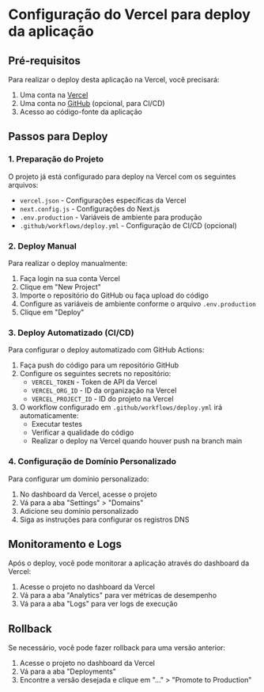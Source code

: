 # Configuração do Vercel para deploy da aplicação

## Pré-requisitos

Para realizar o deploy desta aplicação na Vercel, você precisará:

1. Uma conta na [Vercel](https://vercel.com)
2. Uma conta no [GitHub](https://github.com) (opcional, para CI/CD)
3. Acesso ao código-fonte da aplicação

## Passos para Deploy

### 1. Preparação do Projeto

O projeto já está configurado para deploy na Vercel com os seguintes arquivos:

- `vercel.json` - Configurações específicas da Vercel
- `next.config.js` - Configurações do Next.js
- `.env.production` - Variáveis de ambiente para produção
- `.github/workflows/deploy.yml` - Configuração de CI/CD (opcional)

### 2. Deploy Manual

Para realizar o deploy manualmente:

1. Faça login na sua conta Vercel
2. Clique em "New Project"
3. Importe o repositório do GitHub ou faça upload do código
4. Configure as variáveis de ambiente conforme o arquivo `.env.production`
5. Clique em "Deploy"

### 3. Deploy Automatizado (CI/CD)

Para configurar o deploy automatizado com GitHub Actions:

1. Faça push do código para um repositório GitHub
2. Configure os seguintes secrets no repositório:
   - `VERCEL_TOKEN` - Token de API da Vercel
   - `VERCEL_ORG_ID` - ID da organização na Vercel
   - `VERCEL_PROJECT_ID` - ID do projeto na Vercel
3. O workflow configurado em `.github/workflows/deploy.yml` irá automaticamente:
   - Executar testes
   - Verificar a qualidade do código
   - Realizar o deploy na Vercel quando houver push na branch main

### 4. Configuração de Domínio Personalizado

Para configurar um domínio personalizado:

1. No dashboard da Vercel, acesse o projeto
2. Vá para a aba "Settings" > "Domains"
3. Adicione seu domínio personalizado
4. Siga as instruções para configurar os registros DNS

## Monitoramento e Logs

Após o deploy, você pode monitorar a aplicação através do dashboard da Vercel:

1. Acesse o projeto no dashboard da Vercel
2. Vá para a aba "Analytics" para ver métricas de desempenho
3. Vá para a aba "Logs" para ver logs de execução

## Rollback

Se necessário, você pode fazer rollback para uma versão anterior:

1. Acesse o projeto no dashboard da Vercel
2. Vá para a aba "Deployments"
3. Encontre a versão desejada e clique em "..." > "Promote to Production"
